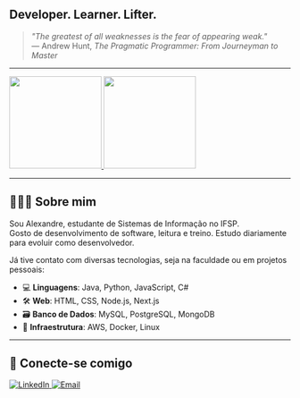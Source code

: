 ## Developer. Learner. Lifter.

> *"The greatest of all weaknesses is the fear of appearing weak."*  
> ― Andrew Hunt, *The Pragmatic Programmer: From Journeyman to Master*

---

<a href="https://github.com/leefell">
  <img height="165em" src="https://github-readme-stats.vercel.app/api?username=leefell&show_icons=true&theme=midnight-purple&include_all_commits=true&count_private=true&title_color=DC143C&icon_color=DC143C"/>
  <img height="165em" src="https://github-readme-stats.vercel.app/api/top-langs/?username=leefell&layout=compact&langs_count=7&theme=midnight-purple&title_color=DC143C&icon_color=DC143C"/>
</a>

---

## 👨🏻‍💻 Sobre mim

Sou Alexandre, estudante de Sistemas de Informação no IFSP.  
Gosto de desenvolvimento de software, leitura e treino. Estudo diariamente para evoluir como desenvolvedor.

Já tive contato com diversas tecnologias, seja na faculdade ou em projetos pessoais:

- 💻 **Linguagens**: Java, Python, JavaScript, C#  
- 🛠️ **Web**: HTML, CSS, Node.js, Next.js  
- 🗃️ **Banco de Dados**: MySQL, PostgreSQL, MongoDB  
- 🔧 **Infraestrutura**: AWS, Docker, Linux

---

## 🤝 Conecte-se comigo

<a href="https://www.linkedin.com/in/alexandre-augusto-dos-santos-feltrin-ab637926b/">
  <img src="https://img.shields.io/badge/LinkedIn-0077B5?style=for-the-badge&logo=linkedin&logoColor=white" alt="LinkedIn">
</a>
<a href="mailto:alexandreaug21@gmail.com">
  <img src="https://img.shields.io/badge/Gmail-D14836?style=for-the-badge&logo=gmail&logoColor=white" alt="Email">
</a>
